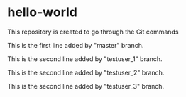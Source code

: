 # hello-world
This repository is created to go through the Git commands

This is the first line added by "master" branch.

This is the second line added by "testuser_1" branch.

This is the second line added by "testuser_2" branch.

This is the second line added by "testuser_3" branch.